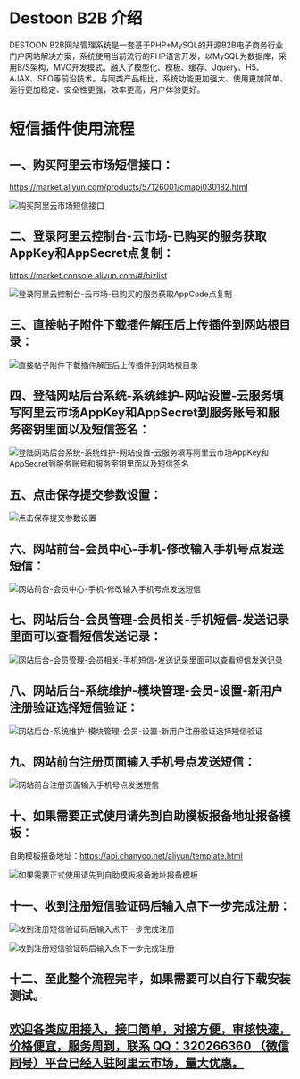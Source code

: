 # Destoon B2B 介绍
DESTOON B2B网站管理系统是一套基于PHP+MySQL的开源B2B电子商务行业门户网站解决方案，系统使用当前流行的PHP语言开发，以MySQL为数据库，采用B/S架构，MVC开发模式。融入了模型化、模板、缓存、Jquery、H5、AJAX、SEO等前沿技术。与同类产品相比，系统功能更加强大、使用更加简单、运行更加稳定、安全性更强，效率更高，用户体验更好。

# 短信插件使用流程
## 一、购买阿里云市场短信接口：
https://market.aliyun.com/products/57126001/cmapi030182.html

![购买阿里云市场短信接口](https://github.com/320266360/sms_plugin/blob/master/Destoon/images/01.png "购买阿里云市场短信接口")


## 二、登录阿里云控制台-云市场-已购买的服务获取AppKey和AppSecret点复制：
https://market.console.aliyun.com/#/bizlist

![登录阿里云控制台-云市场-已购买的服务获取AppCode点复制](https://github.com/320266360/sms_plugin/blob/master/Destoon/images/02.png "登录阿里云控制台-云市场-已购买的服务获取AppCode点复制")


## 三、直接帖子附件下载插件解压后上传插件到网站根目录：

![直接帖子附件下载插件解压后上传插件到网站根目录](https://github.com/320266360/sms_plugin/blob/master/Destoon/images/03.png "直接帖子附件下载插件解压后上传插件到网站根目录")


## 四、登陆网站后台系统-系统维护-网站设置-云服务填写阿里云市场AppKey和AppSecret到服务账号和服务密钥里面以及短信签名：


![登陆网站后台系统-系统维护-网站设置-云服务填写阿里云市场AppKey和AppSecret到服务账号和服务密钥里面以及短信签名](https://github.com/320266360/sms_plugin/blob/master/Destoon/images/04.png "登陆网站后台系统-系统维护-网站设置-云服务填写阿里云市场AppKey和AppSecret到服务账号和服务密钥里面以及短信签名")


## 五、点击保存提交参数设置：

![点击保存提交参数设置](https://github.com/320266360/sms_plugin/blob/master/Destoon/images/05.png "点击保存提交参数设置")


## 六、网站前台-会员中心-手机-修改输入手机号点发送短信：

![网站前台-会员中心-手机-修改输入手机号点发送短信](https://github.com/320266360/sms_plugin/blob/master/Destoon/images/06.png "网站前台-会员中心-手机-修改输入手机号点发送短信")


## 七、网站后台-会员管理-会员相关-手机短信-发送记录里面可以查看短信发送记录：

![网站后台-会员管理-会员相关-手机短信-发送记录里面可以查看短信发送记录](https://github.com/320266360/sms_plugin/blob/master/Destoon/images/07.png "网站后台-会员管理-会员相关-手机短信-发送记录里面可以查看短信发送记录")


## 八、网站后台-系统维护-模块管理-会员-设置-新用户注册验证选择短信验证：

![网站后台-系统维护-模块管理-会员-设置-新用户注册验证选择短信验证](https://github.com/320266360/sms_plugin/blob/master/Destoon/images/08.png "网站后台-系统维护-模块管理-会员-设置-新用户注册验证选择短信验证")


## 九、网站前台注册页面输入手机号点发送短信：

![网站前台注册页面输入手机号点发送短信](https://github.com/320266360/sms_plugin/blob/master/Destoon/images/09.png "网站前台注册页面输入手机号点发送短信")


## 十、如果需要正式使用请先到自助模板报备地址报备模板：
自助模板报备地址：https://api.chanyoo.net/aliyun/template.html

![如果需要正式使用请先到自助模板报备地址报备模板](https://github.com/320266360/sms_plugin/blob/master/Destoon/images/10.png "如果需要正式使用请先到自助模板报备地址报备模板")


## 十一、收到注册短信验证码后输入点下一步完成注册：

![收到注册短信验证码后输入点下一步完成注册](https://github.com/320266360/sms_plugin/blob/master/Destoon/images/12.png "收到注册短信验证码后输入点下一步完成注册")

![收到注册短信验证码后输入点下一步完成注册](https://github.com/320266360/sms_plugin/blob/master/Destoon/images/13.png "收到注册短信验证码后输入点下一步完成注册")


## 十二、至此整个流程完毕，如果需要可以自行下载安装测试。



## [欢迎各类应用接入，接口简单，对接方便，审核快速，价格便宜，服务周到，联系 QQ：320266360 （微信同号）平台已经入驻阿里云市场，量大优惠。](https://market.aliyun.com/products/57126001/cmapi030182.html)
